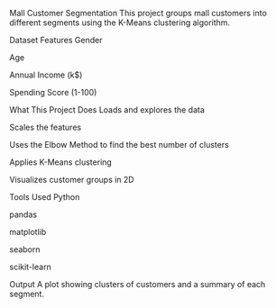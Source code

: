 Mall Customer Segmentation
This project groups mall customers into different segments using the K-Means clustering algorithm.

Dataset Features
Gender

Age

Annual Income (k$)

Spending Score (1-100)

What This Project Does
Loads and explores the data

Scales the features

Uses the Elbow Method to find the best number of clusters

Applies K-Means clustering

Visualizes customer groups in 2D

Tools Used
Python

pandas

matplotlib

seaborn

scikit-learn

Output
A plot showing clusters of customers and a summary of each segment.
